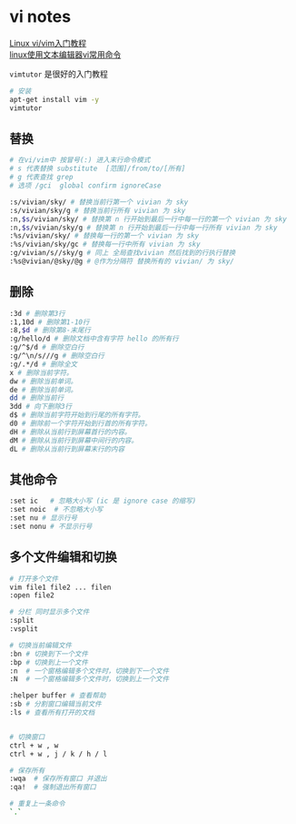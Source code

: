 # vi notes
[Linux vi/vim入门教程](https://www.runoob.com/linux/linux-vim.html)  
[linux使用文本编辑器vi常用命令](https://www.cnblogs.com/yaohong/p/7498998.html)

`vimtutor` 是很好的入门教程

```bash
# 安装
apt-get install vim -y
vimtutor
```

## 替换

```bash
# 在vi/vim中 按冒号(:) 进入末行命令模式
# s 代表替换 substitute  [范围]/from/to/[所有]
# g 代表查找 grep
# 选项 /gci  global confirm ignoreCase

:s/vivian/sky/ # 替换当前行第一个 vivian 为 sky
:s/vivian/sky/g # 替换当前行所有 vivian 为 sky
:n,$s/vivian/sky/ # 替换第 n 行开始到最后一行中每一行的第一个 vivian 为 sky
:n,$s/vivian/sky/g # 替换第 n 行开始到最后一行中每一行所有 vivian 为 sky
:%s/vivian/sky/ # 替换每一行的第一个 vivian 为 sky
:%s/vivian/sky/gc # 替换每一行中所有 vivian 为 sky
:g/vivian/s//sky/g # 同上 全局查找vivian 然后找到的行执行替换
:%s@vivian/@sky/@g # @作为分隔符 替换所有的 vivian/ 为 sky/
```

## 删除

```bash
:3d # 删除第3行
:1,10d # 删除第1-10行
:8,$d # 删除第8-末尾行
:g/hello/d # 删除文档中含有字符 hello 的所有行
:g/^$/d # 删除空白行
:g/^\n/s///g # 删除空白行
:g/.*/d # 删除全文
x # 删除当前字符。
dw # 删除当前单词。
de # 删除当前单词。
dd # 删除当前行
3dd # 向下删除3行
d$ # 删除当前字符开始到行尾的所有字符。
d0 # 删除前一个字符开始到行首的所有字符。
dH # 删除从当前行到屏幕首行的内容。
dM # 删除从当前行到屏幕中间行的内容。
dL # 删除从当前行到屏幕末行的内容
```

## 其他命令

```bash
:set ic   # 忽略大小写 (ic 是 ignore case 的缩写)
:set noic  # 不忽略大小写
:set nu # 显示行号
:set nonu # 不显示行号
```

## 多个文件编辑和切换

```bash
# 打开多个文件
vim file1 file2 ... filen
:open file2

# 分栏 同时显示多个文件
:split
:vsplit

# 切换当前编辑文件
:bn # 切换到下一个文件
:bp # 切换到上一个文件
:n  # 一个窗格编辑多个文件时，切换到下一个文件
:N  # 一个窗格编辑多个文件时，切换到上一个文件

:helper buffer # 查看帮助
:sb # 分割窗口编辑当前文件
:ls # 查看所有打开的文档


# 切换窗口
ctrl + w , w
ctrl + w , j / k / h / l

# 保存所有
:wqa  # 保存所有窗口 并退出
:qa!  # 强制退出所有窗口

# 重复上一条命令
`.`
```
